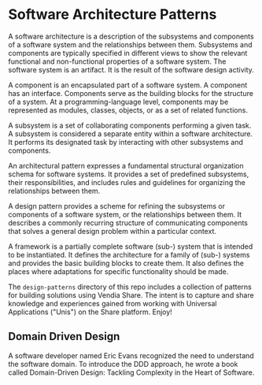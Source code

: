# Software Architecture Patterns

A software architecture is a description of the subsystems and components of a software system and the relationships between them. Subsystems and components are typically specified in different views to show the relevant functional and non-functional properties of a software system. The software system is an artifact. It is the result of the software design activity.

A component is an encapsulated part of a software system. A component has an interface. Components serve as the building blocks for the structure of a system.
At a programming-language level, components may be represented as modules, classes, objects, or as a set of related functions.

A subsystem is a set of collaborating components performing a given task. A subsystem is considered a separate entity within a software architecture. It performs its designated task by interacting with other subsystems and components.

An architectural pattern expresses a fundamental structural organization schema for software systems. It provides a set of predefined subsystems, their responsibilities, and includes rules and guidelines for organizing the relationships between them.

A design pattern provides a scheme for refining the subsystems or components of a software system, or the relationships between them. It describes a commonly recurring structure of communicating components that solves a general design problem within a particular context.

A framework is a partially complete software (sub-) system that is intended to be instantiated. It defines the architecture for a family of (sub-) systems and provides the basic building blocks to create them. It also defines the places where adaptations for specific functionality should be made.

The `design-patterns` directory of this repo includes a collection of patterns for building solutions using Vendia Share.  The intent is to capture and share knowledge and experiences gained from working with Universal Applications ("Unis") on the Share platform.  Enjoy!

## Domain Driven Design
A software developer named Eric Evans recognized the need to understand the software domain. To introduce the DDD approach, he wrote a book called Domain-Driven Design: Tackling Complexity in the Heart of Software.
